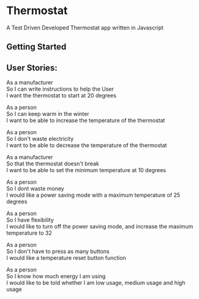 # Thermostat

A Test Driven Developed Thermostat app written in Javascript

## Getting Started



## User Stories:

As a manufacturer  
So I can write instructions to help the User   
I want the thermostat to start at 20 degrees      

As a person           
So I can keep warm in the winter         
I want to be able to increase the temperature of the thermostat         

As a person        
So I don't waste electricity        
I want to be able to decrease the temperature of the thermostat         

As a manufacturer       
So that the thermostat doesn't break       
I want to be able to set the minimum temperature at 10 degrees      

As a person         
So I dont waste money        
I would like a power saving mode with a maximum temperature of 25 degrees         

As a person            
So I have flexibility            
I would like to turn off the power saving mode, and increase the maximum temperature to 32            

As a person              
So I don't have to press as many buttons             
I would like a temperature reset button function              

As a person           
So I know how much energy I am using               
I would like to be told whether I am low usage, medium usage and high usage             
